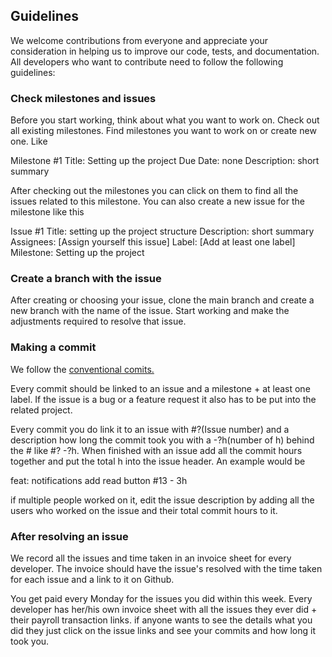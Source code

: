 
## Guidelines
  
We welcome contributions from everyone and appreciate your consideration in helping us to improve our code, tests, and documentation.  All developers who want to contribute need to follow the following guidelines:

### Check milestones and issues
Before you start working, think about what you want to work on. Check out all existing milestones. Find milestones you want to work on or create new one. Like

Milestone #1
Title: Setting up the project
Due Date: none
Description: short summary 

After checking out the milestones you can click on them to find all the issues related to this milestone. You can also create a new issue for the milestone like this

Issue #1
Title: setting up the project structure
Description: short summary 
Assignees: [Assign yourself this issue]
Label: [Add at least one label]
Milestone: Setting up the project

### Create a branch with the issue 
After creating or choosing your issue, clone the main branch and create a new branch with the name of the issue. Start working and make the adjustments required to resolve that issue. 

### Making a commit
We follow the [conventional comits.](https://www.conventionalcommits.org/en/v1.0.0-beta.4/)

Every commit should be linked to an issue and a milestone + at least one label. If the issue is a bug or a feature request it also has to be put into the related project.

Every commit you do link it to an issue with #?(Issue number) and a description how long the commit took you with a -?h(number of h) behind the # like #? -?h. When finished with an issue add all the commit hours together and put the total h into the issue header. An example would be 

feat: notifications add read button #13 - 3h

 if multiple people worked on it, edit the issue description by adding all the users who worked on the issue and their total commit hours to it. 

### After resolving an issue
We record all the issues and time taken in an invoice sheet for every developer. The invoice should have the issue's resolved with the time taken for each issue and a link to it on Github. 

You get paid every Monday for the issues you did within this week. Every developer has her/his own invoice sheet with all the issues they ever did + their payroll transaction links. if anyone wants to see the details what you did they just click on the issue links and see your commits and how long it took you.

